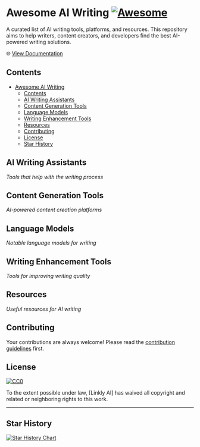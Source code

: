 # Awesome AI Writing [![Awesome](https://awesome.re/badge.svg)](https://awesome.re)

A curated list of AI writing tools, platforms, and resources. This repository aims to help writers, content creators, and developers find the best AI-powered writing solutions.

🌐 [View Documentation](https://awesome-ai-writing.vercel.app/)

## Contents

- [Awesome AI Writing ](#awesome-ai-writing-)
  - [Contents](#contents)
  - [AI Writing Assistants](#ai-writing-assistants)
  - [Content Generation Tools](#content-generation-tools)
  - [Language Models](#language-models)
  - [Writing Enhancement Tools](#writing-enhancement-tools)
  - [Resources](#resources)
  - [Contributing](#contributing)
  - [License](#license)
  - [Star History](#star-history)

## AI Writing Assistants

*Tools that help with the writing process*

## Content Generation Tools

*AI-powered content creation platforms*

## Language Models

*Notable language models for writing*

## Writing Enhancement Tools

*Tools for improving writing quality*

## Resources

*Useful resources for AI writing*

## Contributing

Your contributions are always welcome! Please read the [contribution guidelines](CONTRIBUTING.md) first.

## License

[![CC0](https://licensebuttons.net/p/zero/1.0/88x31.png)](https://creativecommons.org/publicdomain/zero/1.0/)

To the extent possible under law, [Linkly AI] has waived all copyright and related or neighboring rights to this work.

---

## Star History

[![Star History Chart](https://api.star-history.com/svg?repos=your-username/awesome-ai-writing&type=Date)](https://star-history.com/#your-username/awesome-ai-writing&Date)
